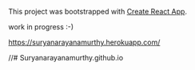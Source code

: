 
This project was bootstrapped with [Create React App](https://github.com/facebookincubator/create-react-app).

work in progress :-)

https://suryanarayanamurthy.herokuapp.com/

//# Suryanarayanamurthy.github.io

